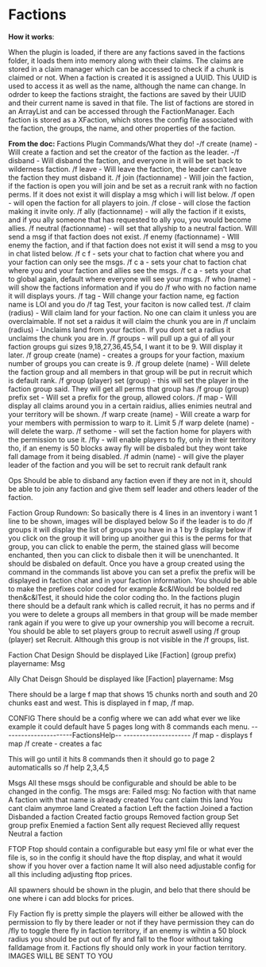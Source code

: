 # Factions
<strong>How it works</strong>:

When the plugin is loaded, if there are any factions saved in the factions folder, it loads them into memory along with their claims.
The claims are stored in a claim manager which can be accessed to check if a chunk is claimed or not.
When a faction is created it is assigned a UUID.  This UUID is used to access it as well as the name, although the name can change.  In odrder to keep the factions straight, the factions are saved by their UUID and their current name is saved in that file.  The list of factions are stored in an ArrayList and can be accessed through the FactionManager.  Each faction is stored as a XFaction, which stores the config file associated with the faction, the groups, the name, and other properties of the faction.

<strong>From the doc:</strong>
Factions Plugin
Commands/What they do!
-/f create (name) - Will create a faction and set the creator of the faction as the leader.
-/f disband - Will disband the faction, and everyone in it will be set back to wilderness faction.
/f leave - Will leave the faction, the leader can’t leave the faction they must disband it.
/f join (factionname) - Will join the faction, if the faction is open you will join and be set as a recruit rank with no faction perms. If it does not  exist it will display a msg which i will list below.
/f open - will open the faction for all players to join.
/f close - will close the faction making it invite only.
/f ally (factionname) - will ally the faction if it exists, and if you ally someone that has requested to ally you, you would become allies.
/f neutral (factionname) - will set that allyship to a neutral faction. Will send a msg if that faction does not exist. 
/f enemy (factionname) - WIll enemy the faction, and if that faction does not exist it will send a msg to you in chat listed below.
/f c f - sets your chat to faction chat where you and your faction can only see the msgs.
/f c a - sets your chat to faction chat where you and your faction and allies see the msgs.
/f c a - sets your chat to global again, default where everyone will see your msgs.
/f who (name) - will show the factions information and if you do /f who with no faction name it will displays yours.
/f tag - Will change your faction name, eg faction name is LOl and you do /f tag Test, your faciton is now called test.
/f claim (radius) - Will claim land for your faction. No one can claim it unless you are overclaimable. If not set a raidus it will claim the chunk you are in
/f unclaim (radius) - Unclaims land from your faction. If you dont set a radius it unclaims the chunk you are in.
/f groups - will pull up a gui of all your faction groups gui sizes 9,18,27,36,45,54, I want it to be 9. Will display it later.
/f group create (name) - creates a groups for your faction, maxium number of groups you can create is 9.
/f group delete (name) - Will delete the faction group and all members in that group will be put in recruit which is default rank.
/f group (player) set (group) - this will set the player in the faction group said. They will get all perms that group has
/f group (group) prefix set - Will set a prefix for the group, allowed colors.
/f map - Will display all claims around you in a certain raidius, allies enimies neutral and your territory will be shown.
/f warp create (name) - Will create a warp for your members with permission to warp to it. Limit 5
/f warp delete (name) - will delete the warp.
/f sethome - will set the faction home for players with the permission to use it.
/fly - will enable players to fly, only in their territory tho, if an enemy is 50 blocks away fly will be disbaled but they wont take fall damage from it being disabled.
/f admin (name) - will give the player leader of the faction and you will be set to recruit rank default rank





Ops
Should be able to disband any faction even if they are not in it, should be able to join any faction and give them self leader and others leader of the faction.

Faction Group Rundown:
So basically there is 4 lines in an inventory i want 1 line to be shown, images will be displayed below So if the leader is to do /f groups it will display the list of groups you have in a 1 by 9  display below if you click on the group it will bring up anoither gui this is the perms for that group, you can click to enable the perm, the stained glass will become enchanted, then you can click to disbale then it will be unenchanted. It should be disbaled on default. Once you have a group created using the command in the commands list above you can set a prefix the prefix will be displayed in faction chat and in your faction information. You should be able to make the prefixes color coded for example &c&lWould be bolded red then&c&lTest, it should hide the color coding tho. In the factions plugin there should be a default rank which is called recruit, it has no perms and if you were to delete a groups all members in that group will be made member rank again if you were to give up your ownership you will become a recruit. You should be able to set players group to recruit aswell using /f group (player) set Recruit. Although this group is not visible in the /f groups, list.

Faction Chat Design
Should be displayed Like
[Faction] (group prefix) playername: Msg

Ally Chat Deisgn
Should be displayed like
[Faction] playername: Msg

There should be a large f map that shows 15 chunks north and south and 20 chunks east and west. This is displayed in f map, /f map.














CONFIG
There should be a config where we can add what ever we like example it could default have 5 pages long with 8 commands each menu.
----------------------FactionsHelp-- ---------------------
/f map - displays f map
/f create - creates a fac

This will go until it hits 8 commands then it should go to page 2 automaticalls so /f help 2,3,4,5 

Msgs
All these msgs should be configurable and should be able to be changed in the config. The msgs are:
Failed msg:
No faction with that name
A faction with that name is already created
You cant claim this land
You cant claim anymroe land
Created a faction
Left the faction
Joined a faction
Disbanded a faction
Created factio groups
Removed faction group
Set group prefix
Enemied a faction
Sent ally request
Recieved allly request
Neutral a faction

FTOP
Ftop should contain a configurable but easy yml file or what ever the file is, so in the config it should have the ftop display, and what it would show if you hover over a faction name
It will also need adjustable config for all this including adjusting ftop prices.

All spawners should be shown in the plugin, and belo that there should be one where i can add blocks for prices.

Fly
Faction fly is pretty simple the players will either be allowed with the permission to fly by there leader or not if they have permission they can do /fly to toggle there fly in faction territory, if an enemy is wihtin a 50 block radius you should be put out of fly and fall to the floor without taking falldamage from it. Factions fly should only work in your faction territory.
IMAGES WILL BE SENT TO YOU
